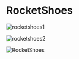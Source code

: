 # RocketShoes

![rocketshoes1](https://user-images.githubusercontent.com/3511851/112740634-d34d1080-8f54-11eb-955f-0dc5a2955b22.png)

![rocketshoes2](https://user-images.githubusercontent.com/3511851/112740636-d5af6a80-8f54-11eb-97cf-fb4e4e10ac99.png)

![RocketShoes](https://user-images.githubusercontent.com/3511851/112740622-bdd7e680-8f54-11eb-9542-e716382a0fe3.gif)
